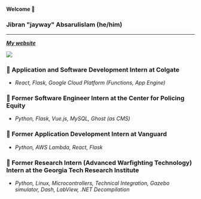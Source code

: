 #### Welcome 👋

### Jibran "jayway" Absarulislam (he/him)

---

***[My website](https://www.jibran.me "Feedback is appreciated!")***

<picture>
<source 
  srcset="https://github-readme-stats.vercel.app/api?username=jibranabsarulislam&count_private=true&show_icons=true&theme=gruvbox"
  media="(prefers-color-scheme: dark)"
/>
<source
  srcset="https://github-readme-stats.vercel.app/api?username=jibranabsarulislam&count_private=true&show_icons=true"
  media="(prefers-color-scheme: light), (prefers-color-scheme: no-preference)"
/>
<img src="https://github-readme-stats.vercel.app/api?username=jibranabsarulislam&count_private=true&show_icons=true&theme=gruvbox" />
</picture>

### 🦷  Application and Software Development Intern at Colgate
* *React, Flask, Google Cloud Platform (Functions, App Engine)*

### 👥  Former Software Engineer Intern at the Center for Policing Equity
* *Python, Flask, Vue.js, MySQL, Ghost (as CMS)*

### 🏢  Former Application Development Intern at Vanguard
* *Python, AWS Lambda, React, Flask*

### 📡  Former Research Intern (Advanced Warfighting Technology) Intern at the Georgia Tech Research Institute
* *Python, Linux, Microcontrollers, Technical Integration, Gazebo simulator, Dash, LabView, .NET Decompilation*
